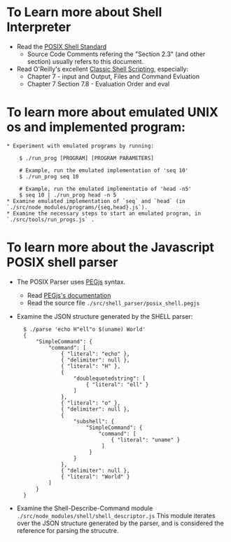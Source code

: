 # To Learn more about Shell Interpreter

* Read the [POSIX Shell Standard](http://pubs.opengroup.org/onlinepubs/009695399/utilities/xcu_chap02.html)
    * Source Code Comments refering the "Section 2.3" (and other section) usually refers to this document.
* Read O'Reilly's excellent [Classic Shell Scripting](http://shop.oreilly.com/product/9780596005955.do), especially:
    * Chapter 7 - input and Output, Files and Command Evluation
    * Chapter 7 Section 7.8 - Evaluation Order and eval

# To learn more about emulated UNIX os and implemented program:
    * Experiment with emulated programs by running:

        $ ./run_prog [PROGRAM] [PROGRAM PARAMETERS]

        # Example, run the emulated implementation of 'seq 10'
        $ ./run_prog seq 10

        # Example, run the emulated implementatio of 'head -n5'
        $ seq 10 | ./run_prog head -n 5
    * Examine emulated implementation of `seq` and `head` (in `./src/node_modules/programs/{seq,head}.js`).
    * Examine the necessary steps to start an emulated progran, in `./src/tools/run_progs.js` .

# To learn more about the Javascript POSIX shell parser

* The POSIX Parser uses [PEGjs](http://pegjs.majda.cz/) syntax.
    * Read [PEGjs's documentation](http://pegjs.majda.cz/documentation#grammar-syntax-and-semantics)
    * Read the source file `./src/shell_parser/posix_shell.pegjs`
* Examine the JSON structure generated by the SHELL parser:

        $ ./parse 'echo H"ell"o $(uname) World'
        {
            "SimpleCommand": {
                "command": [
                    { "literal": "echo" },
                    { "delimiter": null },
                    { "literal": "H" },
                    {
                        "doublequotedstring": [
                            { "literal": "ell" }
                        ]
                    },
                    { "literal": "o" },
                    { "delimiter": null },
                    {
                        "subshell": {
                            "SimpleCommand": {
                                "command": [
                                    { "literal": "uname" }
                                 ]
                             }
                        }
                    },
                    { "delimiter": null },
                    { "literal": "World" }
                ]
            }
        }
* Examine the Shell-Describe-Command module `./src/node_modules/shell/shell_descriptor.js`
This module iterates over the JSON structure generated by the parser, and is considered
the reference for parsing the strucutre.
